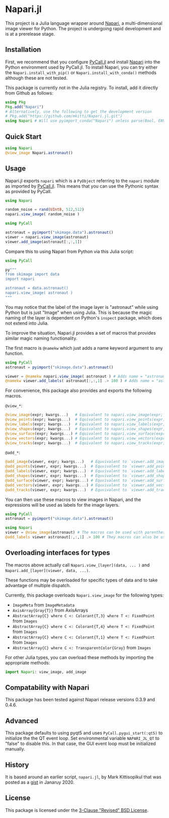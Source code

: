 # Napari.jl

This project is a Julia language wrapper around [Napari](https://github.com/napari/napari), a multi-dimensional image viewer for Python. The project is undergoing rapid development and is at a prerelease stage.

## Installation

First, we recommend that you configure [PyCall.jl](https://github.com/JuliaPy/PyCall.jl) and install [Napari](https://github.com/napari/napari) into the Python environment
used by PyCall.jl. To install Napari, you can try either the `Napari.install_with_pip()` or `Napari.install_with_conda()` methods although these are not tested.

This package is currently not in the Julia registry. To install, add it directly from Github as follows:

```julia
using Pkg
Pkg.add("Napari")
# Alternatively, use the following to get the development version
# Pkg.add("https://github.com/mkitti/Napari.jl.git")
using Napari # Will use pyimport_conda("Napari") unless parse(Bool, ENV["NAPARI_JL_USE_CONDA"]) == false
```

## Quick Start

```julia
using Napari
@view_image Napari.astronaut()
```

## Usage

Napari.jl exports `napari` which is a `PyObject` referring to the `napari` module as imported by [PyCall.jl](https://github.com/JuliaPy/PyCall.jl). This means that you can use the Pythonic syntax as provided by PyCall.

```julia
using Napari

random_noise = rand(UInt8, 512,512)
napari.view_image( random_noise )

using PyCall

astronaut = pyimport("skimage.data").astronaut()
viewer = napari.view_image(astronaut)
viewer.add_image(astronaut[:,:,1])
```

Compare this to using Napari from Python via this Julia script:
```julia
using PyCall

py"""
from skimage import data
import napari

astronaut = data.astronaut()
napari.view_image( astronaut )
"""
```
You may notice that the label of the image layer is "astronaut" while using Python but is just "Image" when using Julia. This is because the magic naming of the layer is dependent on Python's `inspect` package, which does not extend into Julia.

To improve the situation, Napari.jl provides a set of macros that provides similar magic naming functionality.

The first macro is `@namekw` which just adds a name keyword argument to any function.
```julia
using PyCall
astronaut = pyimport("skimage.data").astronaut()

viewer = @namekw napari.view_image( astronaut ) # Adds name = "astronaut" keyword argument
@namekw viewer.add_labels( astronaut[:,:,1] .> 100 ) # Adds name = "astronaut[:,:,1] .> 100" keyword argument
```

For convenience, this package also provides and exports the following macros.

`@view_*`:
```julia
@view_image(expr; kwargs...)   # Equivalent to napari.view_image(expr; name = string( :(expr) ), kwargs... )
@view_points(expr; kwargs...)  # Equivalent to napari.view_points(expr; name = string( :(expr) ), kwargs... )
@view_labels(expr; kwargs...)  # Equivalent to napari.view_labels(expr; name = string( :(expr) ), kwargs... )
@view_shapes(expr; kwargs...)  # Equivalent to napari.view_shapes(expr; name = string( :(expr) ), kwargs... )
@view_surface(expr; kwargs...) # Equivalent to napari.view_surface(expr; name = string( :(expr) ), kwargs... )
@view_vectors(expr; kwargs...) # Equivalent to napari.view_vectors(expr; name = string( :(expr) ), kwargs... )
@view_tracks(expr; kwargs...)  # Equivalent to napari.view_tracks(expr; name = string( :(expr) ), kwargs... )
```

`@add_*`:
```julia
@add_image(viewer, expr; kwargs...)   # Equvivalent to `viewer.add_image(expr; kwargs...)
@add_points(viewer, expr; kwargs...)  # Equvivalent to `viewer.add_points(expr; kwargs...)
@add_labels(viewer, expr; kwargs...)  # Equvivalent to `viewer.add_labels(expr; kwargs...)
@add_shapes(viewer, expr; kwargs...)  # Equvivalent to `viewer.add_shapes(expr; kwargs...)
@add_surface(viewer, expr; kwargs...) # Equvivalent to `viewer.add_surface(expr; kwargs...)
@add_vectors(viewer, expr; kwargs...) # Equvivalent to `viewer.add_vectors(expr; kwargs...)
@add_tracks(viewer, expr; kwargs...)  # Equvivalent to `viewer.add_tracks(expr; kwargs...)
```

You can then use these macros to view images in Napari, and the expressions will be used as labels for the image layers.

```julia
using PyCall
astronaut = pyimport("skimage.data").astronaut()

using Napari
viewer = @view_image(astronaut) # The macros can be used with parentheses
@add_labels viewer astronaut[:,:,1] .> 100 # They macros can also be used without parentheses and commas
```

## Overloading interfaces for types

The macros above actually call `Napari.view_[layer](data, ... )` and `Napari.add_[layer](viewer, data, ...)`.

These functions may be overloaded for specific types of data and to take advantage of multiple dispatch.

Currently, this package overloads `Napari.view_image` for the following types:
* `ImageMeta` from `ImageMetadata`
* `AxisArray{Gray{T}}` from AxisArrays
* `AbstractArray{C} where C <: Colorant{T,3} where T <: FixedPoint` from `Images`
* `AbstractArray{C} where C <: Colorant{T,4} where T <: FixedPoint` from `Images`
* `AbstractArray{C} where C <: Colorant{T,1} where T <: FixedPoint` from `Images`
* `AbstractArray{C} where C <: TransparentColor{Gray}` from `Images`

For other Julia types, you can overload these methods by importing the appropriate methods:

```julia
import Napari: view_image, add_image
```

## Compatability with Napari

This package has been tested against Napari release versions 0.3.9 and 0.4.6.

## Advanced

This package defaults to using pyqt5 and uses `PyCall.pygui_start(:qt5)` to initialize the the QT event loop.
Set environmental variable `NAPARI_JL_QT` to "false" to disable this. In that case, the GUI event loop must
be initialized manually.

## History

It is based around an earlier script, `napari.jl`, by Mark Kittisopikul that was posted as a [gist](https://gist.github.com/mkitti/2f7c5fc3d3f8b0d15dd13f6d67b0e73d) in Janaruy 2020.

## License

This package is licensed under the [3-Clause "Revised" BSD License](https://github.com/mkitti/Napari.jl/blob/main/LICENSE).

